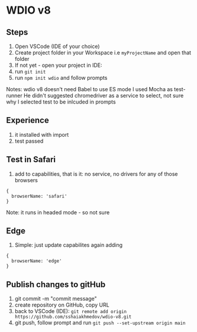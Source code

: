 # WDIO v8

## Steps

1. Open VSCode (IDE of your choice)
2. Create project folder in your Workspace i.e `myProjectName` and open that folder
4. If not yet -  open your project in IDE:
3. run `git init`
4. run `npm init wdio` and follow prompts

Notes: wdio v8 doesn't need Babel to use ES mode
I used Mocha as test-runner
He didn't suggested chromedriver as a service to select, not sure why
I selected test to be inlcuded in prompts

## Experience

1. it installed with import
2. test passed


## Test in Safari
1. add to capabilities, that is it: no service, no drivers for any of those browsers
```
{
  browserName: 'safari'
}
```
Note: it runs in headed mode - so not sure

## Edge
1. Simple: just update capabilites again adding 
```
{
  browserName: 'edge'
}
```


## Publish changes to gitHub

1. git commit -m "commit message"
2. create repository on GitHub, copy URL
3. back to VSCode (IDE): `git remote add origin https://github.com/sshaiakhmedov/wdio-v8.git`
4. git push, follow prompt and run `git push --set-upstream origin main`
